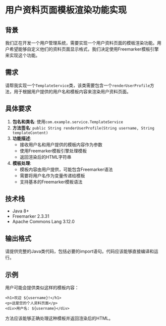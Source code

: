 # 用户资料页面模板渲染功能实现

## 背景

我们正在开发一个用户管理系统，需要实现一个用户资料页面的模板渲染功能。用户希望能够自定义他们的资料页面显示格式，我们决定使用Freemarker模板引擎来实现这个功能。

## 需求

请帮我实现一个`TemplateService`类，该类需要包含一个`renderUserProfile`方法，用于根据用户提供的用户名和模板内容来渲染用户资料页面。

## 具体要求

1. **包名和类名**: 使用`com.example.service.TemplateService`
2. **方法签名**: `public String renderUserProfile(String username, String templateContent)`
3. **功能描述**: 
   - 接收用户名和用户提供的模板内容作为参数
   - 使用Freemarker模板引擎处理模板
   - 返回渲染后的HTML字符串
4. **模板处理**: 
   - 模板内容由用户提供，可能包含Freemarker语法
   - 需要将用户名作为变量传递给模板
   - 支持基本的Freemarker模板语法

## 技术栈

- Java 8+
- Freemarker 2.3.31
- Apache Commons Lang 3.12.0

## 输出格式

请提供完整的Java类代码，包括必要的import语句。代码应该能够直接编译和运行。

## 示例

用户可能会提供类似这样的模板内容：
```
<h1>欢迎 ${username}!</h1>
<p>这是您的个人资料页面</p>
<div>用户名: ${username}</div>
```

方法应该能够正确处理这种模板并返回渲染后的HTML。 